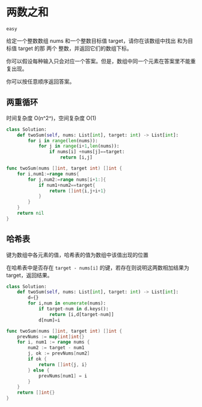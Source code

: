 # 两数之和

`easy`

给定一个整数数组 nums 和一个整数目标值 target，请你在该数组中找出 和为目标值 target  的那 两个 整数，并返回它们的数组下标。

你可以假设每种输入只会对应一个答案。但是，数组中同一个元素在答案里不能重复出现。

你可以按任意顺序返回答案。

## 两重循环

时间复杂度 O(n^2^)，空间复杂度 O(1)

```python
class Solution:
    def twoSum(self, nums: List[int], target: int) -> List[int]:
        for i in range(len(nums)):
            for j in range(i+1,len(nums)):
                if nums[i] +nums[j]==target:
                    return [i,j]
```

```go
func twoSum(nums []int, target int) []int {
    for i,num1:=range nums{
        for j,num2:=range nums[i+1:]{
            if num1+num2==target{
                return []int{i,j+i+1}
            }
        }
    }
    return nil
}
```

## 哈希表

键为数组中各元素的值，哈希表的值为数组中该值出现的位置

在哈希表中是否存在 `target - nums[i]` 的键，若存在则说明这两数相加结果为 target，返回结果。

```python
class Solution:
    def twoSum(self, nums: List[int], target: int) -> List[int]:
        d={}
        for i,num in enumerate(nums):
            if target-num in d.keys(): 
                return [i,d[target-num]]
            d[num]=i
```

```go
func twoSum(nums []int, target int) []int {
    prevNums := map[int]int{}
	for i, num1 := range nums {
		num2 := target - num1
		j, ok := prevNums[num2]
		if ok {
			return []int{j, i}
		} else {
			prevNums[num1] = i
		}
	}
	return []int{}
}
```

